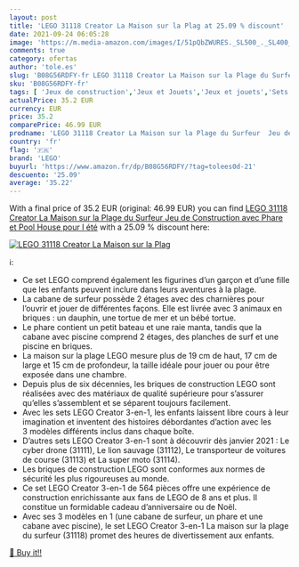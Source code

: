 ```yaml
---
layout: post
title: 'LEGO 31118 Creator La Maison sur la Plag at 25.09 % discount'
date: 2021-09-24 06:05:28
image: 'https://m.media-amazon.com/images/I/51pQbZWURES._SL500_._SL400_.jpg'
comments: true
category: ofertas
author: 'tole.es'
slug: 'B08G56RDFY-fr LEGO 31118 Creator La Maison sur la Plage du Surfeur Jeu...'
sku: 'B08G56RDFY-fr'
tags: [ 'Jeux de construction','Jeux et Jouets','Jeux et jouets','Sets de jeux de construction','lego', ]
actualPrice: 35.2 EUR
currency: EUR
price: 35.2
comparePrice: 46.99 EUR
prodname: 'LEGO 31118 Creator La Maison sur la Plage du Surfeur  Jeu de Construction avec Phare et Pool House pour l été'
country: 'fr'
flag: '🇫🇷'
brand: 'LEGO'
buyurl: 'https://www.amazon.fr/dp/B08G56RDFY/?tag=tolees0d-21'
descuento: '25.09'
average: '35.22'
---
```


With a final price of 35.2 EUR (original: 46.99 EUR) you can find [LEGO 31118 Creator La Maison sur la Plage du Surfeur  Jeu de Construction avec Phare et Pool House pour l été](https://www.amazon.fr/dp/B08G56RDFY/?tag=tolees0d-21) with a  25.09 % discount here:

[![LEGO 31118 Creator La Maison sur la Plag](https://m.media-amazon.com/images/I/51pQbZWURES._SL500_._SL400_.jpg)](https://www.amazon.fr/dp/B08G56RDFY/?tag=tolees0d-21)

ℹ️:

- Ce set LEGO comprend également les figurines d’un garçon et d’une fille que les enfants peuvent inclure dans leurs aventures à la plage.
- La cabane de surfeur possède 2 étages avec des charnières pour l’ouvrir et jouer de différentes façons. Elle est livrée avec 3 animaux en briques : un dauphin, une tortue de mer et un bébé tortue.
- Le phare contient un petit bateau et une raie manta, tandis que la cabane avec piscine comprend 2 étages, des planches de surf et une piscine en briques.
- La maison sur la plage LEGO mesure plus de 19 cm de haut, 17 cm de large et 15 cm de profondeur, la taille idéale pour jouer ou pour être exposée dans une chambre.
- Depuis plus de six décennies, les briques de construction LEGO sont réalisées avec des matériaux de qualité supérieure pour s’assurer qu’elles s’assemblent et se séparent toujours facilement.
- Avec les sets LEGO Creator 3-en-1, les enfants laissent libre cours à leur imagination et inventent des histoires débordantes d’action avec les 3 modèles différents inclus dans chaque boîte.
- D’autres sets LEGO Creator 3-en-1 sont à découvrir dès janvier 2021 : Le cyber drone (31111), Le lion sauvage (31112), Le transporteur de voitures de course (31113) et La super moto (31114).
- Les briques de construction LEGO sont conformes aux normes de sécurité les plus rigoureuses au monde.
- Ce set LEGO Creator 3-en-1 de 564 pièces offre une expérience de construction enrichissante aux fans de LEGO de 8 ans et plus. Il constitue un formidable cadeau d’anniversaire ou de Noël.
- Avec ses 3 modèles en 1 (une cabane de surfeur, un phare et une cabane avec piscine), le set LEGO Creator 3-en-1 La maison sur la plage du surfeur (31118) promet des heures de divertissement aux enfants.

[🛒 Buy it!!](https://www.amazon.fr/dp/B08G56RDFY/?tag=tolees0d-21)
